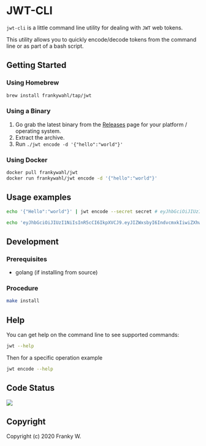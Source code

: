# JWT-CLI

`jwt-cli` is a little command line utility for dealing with `JWT` web tokens.

This utility allows you to quickly encode/decode tokens from the command line or as part of a bash script.

## Getting Started

### Using Homebrew

```bash
brew install frankywahl/tap/jwt
```
### Using a Binary

1. Go grab the latest binary from the [Releases](https://github.com/frankywahl/jwt-cli/releases) page for your platform / operating system.
1. Extract the archive.
1. Run `./jwt encode -d '{"hello":"world"}'`

### Using Docker

```bash
docker pull frankywahl/jwt
docker run frankywahl/jwt encode -d '{"hello":"world"}'
```

## Usage examples

```bash
echo '{"Hello":"world"}' | jwt encode --secret secret # eyJhbGciOiJIUzI1NiIsInR5cCI6IkpXVCJ9.eyJIZWxsbyI6IndvcmxkIiwiZXhwIjoxNTUzNzI1NTIwfQ.ghG6wlutmLvifu29pGQRFJPe9-GkPvU3Rw3EDaeSzNU

```

```bash
echo 'eyJhbGciOiJIUzI1NiIsInR5cCI6IkpXVCJ9.eyJIZWxsbyI6IndvcmxkIiwiZXhwIjoxNTUzNzI1NTIwfQ.ghG6wlutmLvifu29pGQRFJPe9-GkPvU3Rw3EDaeSzNU' | jwt decode
```

## Development

### Prerequisites

* golang (if installing from source)

### Procedure

```bash
make install
```

## Help

You can get help on the command line to see supported commands:

```bash
jwt --help
```

Then for a specific operation example

```bash
jwt encode --help
```

## Code Status
![](https://github.com/frankywahl/jwt-cli/workflows/Run%20tests/badge.svg?branch=master)

## Copyright

Copyright (c) 2020 Franky W.
